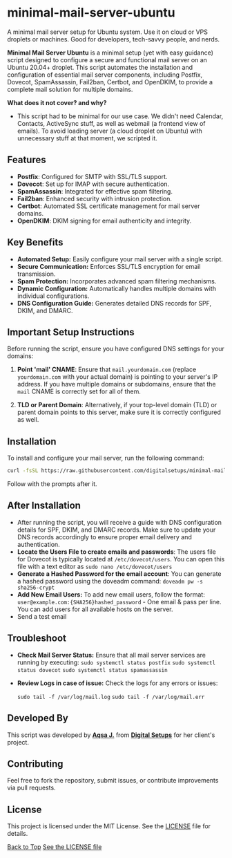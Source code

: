 # minimal-mail-server-ubuntu
A minimal mail server setup for Ubuntu system. Use it on cloud or VPS droplets or machines. Good for developers, tech-savvy people, and nerds.


**Minimal Mail Server Ubuntu** is a minimal setup (yet with easy guidance) script designed to configure a secure and functional mail server on an Ubuntu 20.04+ droplet. This script automates the installation and configuration of essential mail server components, including Postfix, Dovecot, SpamAssassin, Fail2ban, Certbot, and OpenDKIM, to provide a complete mail solution for multiple domains. 

**What does it not cover? and why?**
- This script had to be minimal for our use case. We didn't need Calendar, Contacts, ActiveSync stuff, as well as webmail (a frontend view of emails). To avoid loading server (a cloud droplet on Ubuntu) with unnecessary stuff at that moment, we scripted it. 

## Features

- **Postfix**: Configured for SMTP with SSL/TLS support.
- **Dovecot**: Set up for IMAP with secure authentication.
- **SpamAssassin**: Integrated for effective spam filtering.
- **Fail2ban**: Enhanced security with intrusion protection.
- **Certbot**: Automated SSL certificate management for mail server domains.
- **OpenDKIM**: DKIM signing for email authenticity and integrity.

## Key Benefits
- **Automated Setup:** Easily configure your mail server with a single script.
- **Secure Communication:** Enforces SSL/TLS encryption for email transmission.
- **Spam Protection:** Incorporates advanced spam filtering mechanisms.
- **Dynamic Configuration:** Automatically handles multiple domains with individual configurations.
- **DNS Configuration Guide:** Generates detailed DNS records for SPF, DKIM, and DMARC.

## Important Setup Instructions

Before running the script, ensure you have configured DNS settings for your domains:

1. **Point 'mail' CNAME**: Ensure that `mail.yourdomain.com` (replace `yourdomain.com` with your actual domain) is pointing to your server's IP address. If you have multiple domains or subdomains, ensure that the `mail` CNAME is correctly set for all of them.

2. **TLD or Parent Domain**: Alternatively, if your top-level domain (TLD) or parent domain points to this server, make sure it is correctly configured as well.

## Installation

To install and configure your mail server, run the following command:

```bash
curl -fsSL https://raw.githubusercontent.com/digitalsetups/minimal-mail-server-ubuntu/main/setup_mail_server.sh | sudo bash
```
Follow with the prompts after it. 
 
## After Installation

- After running the script, you will receive a guide with DNS configuration details for SPF, DKIM, and DMARC records. Make sure to update your DNS records accordingly to ensure proper email delivery and authentication.
- **Locate the Users File to create emails and passwords**: The users file for Dovecot is typically located at ```/etc/dovecot/users```. You can open this file with a text editor as ```sudo nano /etc/dovecot/users```
- **Generate a Hashed Password for the email account**: You can generate a hashed password using the doveadm command: ```doveadm pw -s sha256-crypt```
- **Add New Email Users:** To add new email users, follow the format: ```user@example.com:{SHA256}hashed_password``` - One email & pass per line. You can add users for all available hosts on the server.
- Send a test email

## Troubleshoot
- **Check Mail Server Status:** Ensure that all mail server services are running by executing:
  ```sudo systemctl status postfix```
  ```sudo systemctl status dovecot```
  ```sudo systemctl status spamassassin```
- **Review Logs in case of issue:** Check the logs for any errors or issues:

  ```sudo tail -f /var/log/mail.log```
  ```sudo tail -f /var/log/mail.err```

## Developed By

This script was developed by **[Aqsa J.](https://digitalsetups.org)** from **[Digital Setups](https://digitalsetups.org)** for her client's project. 

## Contributing

Feel free to fork the repository, submit issues, or contribute improvements via pull requests.

## License

This project is licensed under the MIT License. See the [LICENSE](LICENSE) file for details.

[Back to Top](#minimal-mail-server-ubuntu)
[See the LICENSE file](LICENSE)
